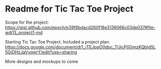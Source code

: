 # Readme for Tic Tac Toe Project

Scope for the project:
https://gist.github.com/epoch/e39f6bdacd260f18e3139066c03de037#file-wdi13_project1-md

Starting Tic Tac Toe Project. Included a project plan:
https://docs.google.com/document/d/1_iTEJpqO0dpc_TUjcP0GmzKQbId5L5GiDHzJaVyqwrY/edit?usp=sharing

More designs and mockups to come
